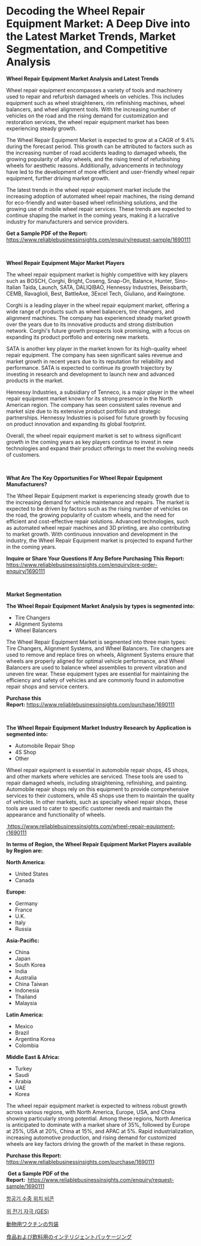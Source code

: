 <p><h1>Decoding the Wheel Repair Equipment Market: A Deep Dive into the Latest Market Trends, Market Segmentation, and Competitive Analysis</h1></p><p><strong>Wheel Repair Equipment Market Analysis and Latest Trends</strong></p>
<p><p>Wheel repair equipment encompasses a variety of tools and machinery used to repair and refurbish damaged wheels on vehicles. This includes equipment such as wheel straighteners, rim refinishing machines, wheel balancers, and wheel alignment tools. With the increasing number of vehicles on the road and the rising demand for customization and restoration services, the wheel repair equipment market has been experiencing steady growth.</p><p>The Wheel Repair Equipment Market is expected to grow at a CAGR of 9.4% during the forecast period. This growth can be attributed to factors such as the increasing number of road accidents leading to damaged wheels, the growing popularity of alloy wheels, and the rising trend of refurbishing wheels for aesthetic reasons. Additionally, advancements in technology have led to the development of more efficient and user-friendly wheel repair equipment, further driving market growth.</p><p>The latest trends in the wheel repair equipment market include the increasing adoption of automated wheel repair machines, the rising demand for eco-friendly and water-based wheel refinishing solutions, and the growing use of mobile wheel repair services. These trends are expected to continue shaping the market in the coming years, making it a lucrative industry for manufacturers and service providers.</p></p>
<p><strong>Get a Sample PDF of the Report:&nbsp;</strong> <a href="https://www.reliablebusinessinsights.com/enquiry/request-sample/1690111">https://www.reliablebusinessinsights.com/enquiry/request-sample/1690111</a></p>
<p>&nbsp;</p>
<p><strong>Wheel Repair Equipment Major Market Players</strong></p>
<p><p>The wheel repair equipment market is highly competitive with key players such as BOSCH, Corghi, Bright, Coseng, Snap-On, Balance, Hunter, Sino-Italian Taida, Launch, SATA, DALIQIBAO, Hennessy Industries, Beissbarth, CEMB, Ravaglioli, Best, BattleAxe, 3Excel Tech, Giuliano, and Kwingtone.</p><p>Corghi is a leading player in the wheel repair equipment market, offering a wide range of products such as wheel balancers, tire changers, and alignment machines. The company has experienced steady market growth over the years due to its innovative products and strong distribution network. Corghi's future growth prospects look promising, with a focus on expanding its product portfolio and entering new markets.</p><p>SATA is another key player in the market known for its high-quality wheel repair equipment. The company has seen significant sales revenue and market growth in recent years due to its reputation for reliability and performance. SATA is expected to continue its growth trajectory by investing in research and development to launch new and advanced products in the market.</p><p>Hennessy Industries, a subsidiary of Tenneco, is a major player in the wheel repair equipment market known for its strong presence in the North American region. The company has seen consistent sales revenue and market size due to its extensive product portfolio and strategic partnerships. Hennessy Industries is poised for future growth by focusing on product innovation and expanding its global footprint.</p><p>Overall, the wheel repair equipment market is set to witness significant growth in the coming years as key players continue to invest in new technologies and expand their product offerings to meet the evolving needs of customers.</p></p>
<p>&nbsp;</p>
<p><strong>What Are The Key Opportunities For Wheel Repair Equipment Manufacturers?</strong></p>
<p><p>The Wheel Repair Equipment market is experiencing steady growth due to the increasing demand for vehicle maintenance and repairs. The market is expected to be driven by factors such as the rising number of vehicles on the road, the growing popularity of custom wheels, and the need for efficient and cost-effective repair solutions. Advanced technologies, such as automated wheel repair machines and 3D printing, are also contributing to market growth. With continuous innovation and development in the industry, the Wheel Repair Equipment market is projected to expand further in the coming years.</p></p>
<p><strong>Inquire or Share Your Questions If Any Before Purchasing This Report:</strong> <a href="https://www.reliablebusinessinsights.com/enquiry/pre-order-enquiry/1690111">https://www.reliablebusinessinsights.com/enquiry/pre-order-enquiry/1690111</a></p>
<p>&nbsp;</p>
<p><strong>Market Segmentation</strong></p>
<p><strong>The Wheel Repair Equipment Market Analysis by types is segmented into:</strong></p>
<p><ul><li>Tire Changers</li><li>Alignment Systems</li><li>Wheel Balancers</li></ul></p>
<p><p>The Wheel Repair Equipment Market is segmented into three main types: Tire Changers, Alignment Systems, and Wheel Balancers. Tire changers are used to remove and replace tires on wheels, Alignment Systems ensure that wheels are properly aligned for optimal vehicle performance, and Wheel Balancers are used to balance wheel assemblies to prevent vibration and uneven tire wear. These equipment types are essential for maintaining the efficiency and safety of vehicles and are commonly found in automotive repair shops and service centers.</p></p>
<p><strong>Purchase this Report:&nbsp;</strong><a href="https://www.reliablebusinessinsights.com/purchase/1690111">https://www.reliablebusinessinsights.com/purchase/1690111</a></p>
<p>&nbsp;</p>
<p><strong>The Wheel Repair Equipment Market Industry Research by Application is segmented into:</strong></p>
<p><ul><li>Automobile Repair Shop</li><li>4S Shop</li><li>Other</li></ul></p>
<p><p>Wheel repair equipment is essential in automobile repair shops, 4S shops, and other markets where vehicles are serviced. These tools are used to repair damaged wheels, including straightening, refinishing, and painting. Automobile repair shops rely on this equipment to provide comprehensive services to their customers, while 4S shops use them to maintain the quality of vehicles. In other markets, such as specialty wheel repair shops, these tools are used to cater to specific customer needs and maintain the appearance and functionality of wheels.</p></p>
<p><a href="https://www.reliablebusinessinsights.com/wheel-repair-equipment-r1690111">&nbsp;https://www.reliablebusinessinsights.com/wheel-repair-equipment-r1690111</a></p>
<p><strong>In terms of Region, the Wheel Repair Equipment Market Players available by Region are:</strong></p>
<p>
    <p> <strong> North America: </strong>
        <ul>
            <li>United States</li>
            <li>Canada</li>
        </ul>
        </p> 
    <p> <strong> Europe: </strong>
        <ul>
            <li>Germany</li>
            <li>France</li>
            <li>U.K.</li>
            <li>Italy</li>
            <li>Russia</li>
        </ul>
        </p> 
    <p> <strong> Asia-Pacific: </strong>
        <ul>
            <li>China</li>
            <li>Japan</li>
            <li>South Korea</li>
            <li>India</li>
            <li>Australia</li>
            <li>China Taiwan</li>
            <li>Indonesia</li>
            <li>Thailand</li>
            <li>Malaysia</li>
        </ul>
        </p> 
    <p> <strong> Latin America: </strong>
        <ul>
            <li>Mexico</li>
            <li>Brazil</li>
            <li>Argentina Korea</li>
            <li>Colombia</li>
        </ul>
        </p> 
    <p> <strong> Middle East & Africa: </strong>
        <ul>
            <li>Turkey</li>
            <li>Saudi</li>
            <li>Arabia</li>
            <li>UAE</li>
            <li>Korea</li>
        </ul>
    </p>
    </p>
<p><p>The wheel repair equipment market is expected to witness robust growth across various regions, with North America, Europe, USA, and China showing particularly strong potential. Among these regions, North America is anticipated to dominate with a market share of 35%, followed by Europe at 25%, USA at 20%, China at 15%, and APAC at 5%. Rapid industrialization, increasing automotive production, and rising demand for customized wheels are key factors driving the growth of the market in these regions.</p></p>
<p><strong>Purchase this Report: </strong><a href="https://www.reliablebusinessinsights.com/purchase/1690111">https://www.reliablebusinessinsights.com/purchase/1690111</a></p>
<p>&nbsp;<strong>Get a Sample PDF of the Report:&nbsp;&nbsp;</strong><a href="https://www.reliablebusinessinsights.com/enquiry/request-sample/1690111">https://www.reliablebusinessinsights.com/enquiry/request-sample/1690111</a></p>
<p><strong></strong></p>
<p><p><a href="https://medium.com/@louiealtenwerth/%ED%95%AD%EA%B3%B5%EA%B8%B0-%EC%9E%A0%EC%88%98-%EB%B9%84%EC%BD%98-%EC%8B%9C%EC%9E%A5-%EB%B6%84%EC%84%9D-cagr-%EC%8B%9C%EC%9E%A5-%EC%84%B8%EB%B6%84%ED%99%94-%EB%B0%8F-%EA%B8%80%EB%A1%9C%EB%B2%8C-%EC%82%B0%EC%97%85-%EA%B0%9C%EC%9A%94-e4b041dd3fd6">항공기 수중 위치 비콘</a></p><p><a href="https://medium.com/@nikitaschaefer/%EC%9C%84%EC%9E%A5-%EC%A0%84%EA%B8%B0-%EC%9E%90%EA%B7%B9-ges-%EC%8B%9C%EC%9E%A5-2031%EB%85%84%EA%B9%8C%EC%A7%80%EC%9D%98-%ED%8A%B8%EB%A0%8C%EB%93%9C-%EC%98%88%EC%B8%A1-%EB%B0%8F-%EA%B2%BD%EC%9F%81-%EB%B6%84%EC%84%9D-2ef70abb0426">위 전기 자극 (GES)</a></p><p><a href="https://medium.com/@lonnyguann/%E7%8D%A3%E5%8C%BB%E7%94%A8%E3%83%AF%E3%82%AF%E3%83%81%E3%83%B3%E5%8C%85%E8%A3%85%E5%B8%82%E5%A0%B4%E3%81%AE%E5%88%86%E6%9E%90%E3%81%A82024%E5%B9%B4%E3%81%8B%E3%82%892031%E5%B9%B4%E3%81%BE%E3%81%A7%E3%81%AE%E6%9C%9F%E9%96%93%E3%81%AE%E4%BA%88%E6%B8%AC%E3%81%95%E3%82%8C%E3%82%8B%E3%82%B5%E3%82%A4%E3%82%BA-984b70a11bca">動物用ワクチンの包装</a></p><p><a href="https://medium.com/@sandrajerde2015/%E9%A3%9F%E5%93%81%E3%81%A8%E9%A3%B2%E6%96%99%E7%94%A8%E3%81%AE%E3%82%A4%E3%83%B3%E3%83%86%E3%83%AA%E3%82%B8%E3%82%A7%E3%83%B3%E3%83%88%E3%83%91%E3%83%83%E3%82%B1%E3%83%BC%E3%82%B8%E3%83%B3%E3%82%B0%E5%B8%82%E5%A0%B4%E3%81%AF-%E5%B8%82%E5%A0%B4%E3%82%B7%E3%82%A7%E3%82%A2-%E5%B8%82%E5%A0%B4%E3%83%88%E3%83%AC%E3%83%B3%E3%83%89-%E5%B8%82%E5%A0%B4%E6%88%90%E9%95%B7%E3%81%AB%E9%96%A2%E3%81%99%E3%82%8B%E6%83%85%E5%A0%B1%E3%82%92%E6%8F%90%E4%BE%9B%E3%81%97%E3%81%BE%E3%81%99-4d7fa0ca8b3e">食品および飲料用のインテリジェントパッケージング</a></p></p>